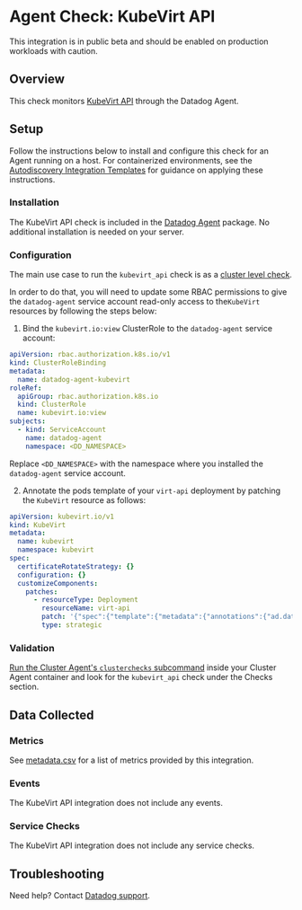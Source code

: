 # Agent Check: KubeVirt API

<div class="alert alert-warning">
This integration is in public beta and should be enabled on production workloads with caution.
</div>

## Overview

This check monitors [KubeVirt API][1] through the Datadog Agent.

## Setup

Follow the instructions below to install and configure this check for an Agent running on a host. For containerized environments, see the [Autodiscovery Integration Templates][3] for guidance on applying these instructions.

### Installation

The KubeVirt API check is included in the [Datadog Agent][2] package.
No additional installation is needed on your server.

### Configuration

The main use case to run the `kubevirt_api` check is as a [cluster level check][4].

In order to do that, you will need to update some RBAC permissions to give the `datadog-agent` service account read-only access to the`KubeVirt` resources by following the steps below:

1. Bind the `kubevirt.io:view` ClusterRole to the `datadog-agent` service account:

```yaml
apiVersion: rbac.authorization.k8s.io/v1
kind: ClusterRoleBinding
metadata:
  name: datadog-agent-kubevirt
roleRef:
  apiGroup: rbac.authorization.k8s.io
  kind: ClusterRole
  name: kubevirt.io:view
subjects:
  - kind: ServiceAccount
    name: datadog-agent
    namespace: <DD_NAMESPACE>
```

Replace `<DD_NAMESPACE>` with the namespace where you installed the `datadog-agent` service account.

2. Annotate the pods template of your `virt-api` deployment by patching the `KubeVirt` resource as follows:

```yaml
apiVersion: kubevirt.io/v1
kind: KubeVirt
metadata:
  name: kubevirt
  namespace: kubevirt
spec:
  certificateRotateStrategy: {}
  configuration: {}
  customizeComponents:
    patches:
      - resourceType: Deployment
        resourceName: virt-api
        patch: '{"spec":{"template":{"metadata":{"annotations":{"ad.datadoghq.com/virt-api.check_names":"[\"kubevirt_api\"]","ad.datadoghq.com/virt-api.init_configs":"[{}]","ad.datadoghq.com/virt-api.instances":"[{\"kubevirt_api_metrics_endpoint\":\"https://%%host%%:%%port%%/metrics\",\"kubevirt_api_healthz_endpoint\":\"https://%%host%%:%%port%%/healthz\",\"kube_namespace\":\"%%kube_namespace%%\",\"kube_pod_name\":\"%%kube_pod_name%%\",\"tls_verify\":\"false\"}]"}}}}}'
        type: strategic
```

### Validation

[Run the Cluster Agent's `clusterchecks` subcommand][5] inside your Cluster Agent container and look for the `kubevirt_api` check under the Checks section.

## Data Collected

### Metrics

See [metadata.csv][6] for a list of metrics provided by this integration.

### Events

The KubeVirt API integration does not include any events.

### Service Checks

The KubeVirt API integration does not include any service checks.

## Troubleshooting

Need help? Contact [Datadog support][7].

[1]: https://docs.datadoghq.com/integrations/kubevirt_api
[2]: https://app.datadoghq.com/account/settings/agent/latest
[3]: https://docs.datadoghq.com/agent/kubernetes/integrations/
[4]: https://docs.datadoghq.com/containers/cluster_agent/clusterchecks/?tab=datadogoperator
[5]: https://docs.datadoghq.com/containers/troubleshooting/cluster-and-endpoint-checks/#dispatching-logic-in-the-cluster-agent
[6]: https://github.com/DataDog/integrations-core/blob/master/kubevirt_api/metadata.csv
[7]: https://docs.datadoghq.com/help/
